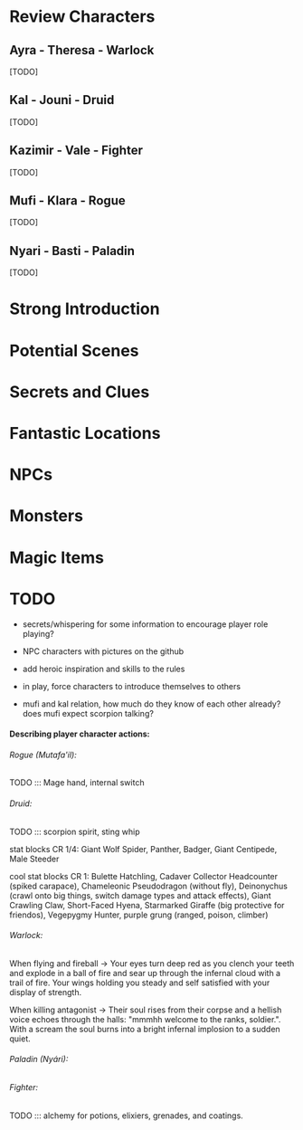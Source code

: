 # Review Characters
## Ayra - Theresa - Warlock 
[TODO]
## Kal - Jouni - Druid
[TODO]
## Kazimir - Vale - Fighter
[TODO]
## Mufi - Klara - Rogue
[TODO]
## Nyari - Basti - Paladin
[TODO]

# Strong Introduction
# Potential Scenes
# Secrets and Clues
# Fantastic Locations
# NPCs
# Monsters
# Magic Items


# TODO

- secrets/whispering for some information to encourage player role playing?

- NPC characters with pictures on the github
- add heroic inspiration and skills to the rules
- in play, force characters to introduce themselves to others

- mufi and kal relation, how much do they know of each other already? does mufi expect scorpion talking? 

#### Describing player character actions:

###### Rogue (Mutafa'il):
TODO ::: Mage hand, internal switch

###### Druid:
TODO ::: scorpion spirit, sting whip


stat blocks CR 1/4: Giant Wolf Spider, Panther, Badger, Giant Centipede, Male Steeder



cool stat blocks CR 1: Bulette Hatchling, Cadaver Collector Headcounter (spiked carapace), Chameleonic Pseudodragon (without fly), Deinonychus (crawl onto big things, switch damage types and attack effects), Giant Crawling Claw, Short-Faced Hyena, Starmarked Giraffe (big protective for friendos), Vegepygmy Hunter, purple grung (ranged, poison, climber)

###### Warlock:

When flying and fireball -> Your eyes turn deep red as you clench your teeth and explode in a ball of fire and sear up through the infernal cloud with a trail of fire. Your wings holding you steady and self satisfied with your display of strength. 

When killing antagonist -> Their soul rises from their corpse and a hellish voice echoes through the halls: "mmmhh welcome to the ranks, soldier.". With a scream the soul burns into a bright infernal implosion to a sudden quiet.

###### Paladin (Nyári):


###### Fighter:
TODO ::: alchemy for potions, elixiers, grenades, and coatings. 


